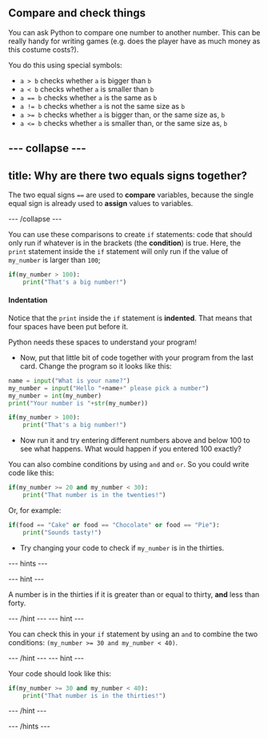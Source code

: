 ## Compare and check things

You can ask Python to compare one number to another number. This can be really handy for writing games (e.g. does the player have as much money as this costume costs?). 

You do this using special symbols:
* `a > b` checks whether `a` is bigger than `b`
* `a < b` checks whether `a` is smaller than `b`
* `a == b` checks whether `a` is the same as `b`
* `a != b` checks whether `a` is not the same size as `b`
* `a >= b` checks whether `a` is bigger than, or the same size as, `b`
* `a <= b` checks whether `a` is smaller than, or the same size as, `b`  

--- collapse ---
---
title: Why are there two equals signs together?
---

The two equal signs `==` are used to **compare** variables, because the single equal sign is already used to **assign** values to variables.

--- /collapse ---

You can use these comparisons to create `if` statements: code that should only run if whatever is in the brackets (the **condition**) is true. Here, the `print` statement inside the `if` statement will only run if the value of `my_number` is larger than `100`;

```python
if(my_number > 100):
    print("That's a big number!")
```

#### Indentation
Notice that the `print` inside the `if` statement is **indented**. That means that four spaces have been put before it.

Python needs these spaces to understand your program!

+ Now, put that little bit of code together with your program from the last card. Change the program so it looks like this:
    
```python
name = input("What is your name?")
my_number = input("Hello "+name+" please pick a number")
my_number = int(my_number)
print("Your number is "+str(my_number))

if(my_number > 100):
    print("That's a big number!")
```

+ Now run it and try entering different numbers above and below 100 to see what happens. What would happen if you entered 100 exactly?

You can also combine conditions by using `and` and `or`. So you could write code like this:
```python
if(my_number >= 20 and my_number < 30):
    print("That number is in the twenties!")
```
Or, for example:
```python
if(food == "Cake" or food == "Chocolate" or food == "Pie"):
    print("Sounds tasty!")
```

+ Try changing your code to check if `my_number` is in the thirties.

--- hints ---

--- hint ---

A number is in the thirties if it is greater than or equal to thirty, **and** less than forty.

--- /hint ---
--- hint ---

You can check this in your `if` statement by using an `and` to combine the two conditions: `(my_number >= 30 and my_number < 40)`.

--- /hint ---
--- hint ---

Your code should look like this:

```python
if(my_number >= 30 and my_number < 40):
    print("That number is in the thirties!")
```

--- /hint ---

--- /hints ---
